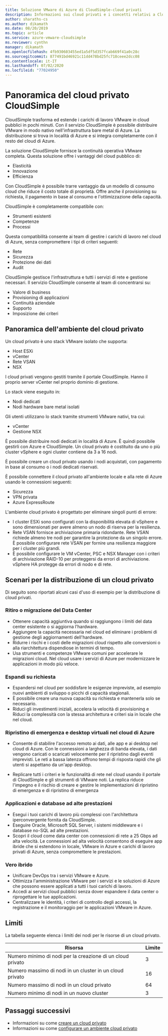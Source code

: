 ```yaml
---
title: Soluzione VMware di Azure di CloudSimple-cloud privati
description: Informazioni sui cloud privati e i concetti relativi a CloudSimple.
author: sharaths-cs
ms.author: dikamath
ms.date: 08/20/2019
ms.topic: article
ms.service: azure-vmware-cloudsimple
ms.reviewer: cynthn
manager: dikamath
ms.openlocfilehash: 4fb930603455ed1a5df5d357fcab669f41a0c28c
ms.sourcegitcommit: 877491bd46921c11dd478bd25fc718ceee2dcc08
ms.contentlocale: it-IT
ms.lasthandoff: 07/02/2020
ms.locfileid: "77024950"
---
```

# <a name="cloudsimple-private-cloud-overview"></a>Panoramica del cloud privato CloudSimple

CloudSimple trasforma ed estende i carichi di lavoro VMware in cloud pubblici in pochi minuti. Con il servizio CloudSimple è possibile distribuire VMware in modo nativo nell'infrastruttura bare metal di Azure. La distribuzione si trova in località di Azure e si integra completamente con il resto del cloud di Azure.

La soluzione CloudSimple fornisce la continuità operativa VMware completa. Questa soluzione offre i vantaggi del cloud pubblico di:

* Elasticità
* Innovazione
* Efficienza

Con CloudSimple è possibile trarre vantaggio da un modello di consumo cloud che riduce il costo totale di proprietà. Offre anche il provisioning su richiesta, il pagamento in base al consumo e l'ottimizzazione della capacità.

CloudSimple è completamente compatibile con:

* Strumenti esistenti
* Competenze
* Processi

Questa compatibilità consente ai team di gestire i carichi di lavoro nel cloud di Azure, senza compromettere i tipi di criteri seguenti:

* Rete
* Sicurezza  
* Protezione dei dati  
* Audit

CloudSimple gestisce l'infrastruttura e tutti i servizi di rete e gestione necessari. Il servizio CloudSimple consente al team di concentrarsi su:

* Valore di business
* Provisioning di applicazioni
* Continuità aziendale
* Supporto
* Imposizione dei criteri

## <a name="private-cloud-environment-overview"></a>Panoramica dell'ambiente del cloud privato

Un cloud privato è uno stack VMware isolato che supporta:

* Host ESXi
* vCenter
* Rete VSAN
* NSX

I cloud privati vengono gestiti tramite il portale CloudSimple. Hanno il proprio server vCenter nel proprio dominio di gestione.

Lo stack viene eseguito in:

* Nodi dedicati
* Nodi hardware bare metal isolati

Gli utenti utilizzano lo stack tramite strumenti VMware nativi, tra cui:

* vCenter
* Gestione NSX

È possibile distribuire nodi dedicati in località di Azure. È quindi possibile gestirli con Azure e CloudSimple. Un cloud privato è costituito da uno o più cluster vSphere e ogni cluster contiene da 3 a 16 nodi.

È possibile creare un cloud privato usando i nodi acquistati, con pagamento in base al consumo o i nodi dedicati riservati.

È possibile connettere il cloud privato all'ambiente locale e alla rete di Azure usando le connessioni seguenti:

* Sicurezza
* VPN privata
* Azure ExpressRoute

L'ambiente cloud privato è progettato per eliminare singoli punti di errore:

* I cluster ESXi sono configurati con la disponibilità elevata di vSphere e sono dimensionati per avere almeno un nodo di riserva per la resilienza.
* Rete VSAN fornisce archiviazione primaria ridondante. Rete VSAN richiede almeno tre nodi per garantire la protezione da un singolo errore. È possibile configurare rete VSAN per fornire una resilienza maggiore per i cluster più grandi.
* È possibile configurare le VM vCenter, PSC e NSX Manager con i criteri di archiviazione RAID-10 per proteggersi da errori di archiviazione. vSphere HA protegge da errori di nodo e di rete.

## <a name="scenarios-for-deploying-a-private-cloud"></a>Scenari per la distribuzione di un cloud privato

Di seguito sono riportati alcuni casi d'uso di esempio per la distribuzione di cloud privati.

### <a name="data-center-retirement-or-migration"></a>Ritiro o migrazione del Data Center

* Ottenere capacità aggiuntiva quando si raggiungono i limiti del data center esistente o si aggiorna l'hardware.
* Aggiungere la capacità necessaria nel cloud ed eliminare i problemi di gestione degli aggiornamenti dell'hardware.
* Ridurre i rischi e i costi delle migrazioni cloud rispetto alle conversioni o alla riarchitettura dispendiose in termini di tempo.
* Usa strumenti e competenze VMware comuni per accelerare le migrazioni cloud. Nel cloud usare i servizi di Azure per modernizzare le applicazioni in modo più veloce.

### <a name="expand-on-demand"></a>Espandi su richiesta

* Espandersi nel cloud per soddisfare le esigenze impreviste, ad esempio nuovi ambienti di sviluppo o picchi di capacità stagionali.
* È possibile creare una nuova capacità su richiesta e mantenerla solo se necessario.
* Riduci gli investimenti iniziali, accelera la velocità di provisioning e Riduci la complessità con la stessa architettura e criteri sia in locale che nel cloud.

### <a name="disaster-recovery-and-virtual-desktops-in-the-azure-cloud"></a>Ripristino di emergenza e desktop virtuali nel cloud di Azure

* Consente di stabilire l'accesso remoto ai dati, alle app e ai desktop nel cloud di Azure. Con le connessioni a larghezza di banda elevata, i dati vengono caricati o scaricati velocemente per il ripristino dagli eventi imprevisti. Le reti a bassa latenza offrono tempi di risposta rapidi che gli utenti si aspettano da un'app desktop.

* Replicare tutti i criteri e le funzionalità di rete nel cloud usando il portale di CloudSimple e gli strumenti di VMware noti. La replica riduce l'impegno e il rischio di creare e gestire le implementazioni di ripristino di emergenza e di ripristino di emergenza

### <a name="high-performance-applications-and-databases"></a>Applicazioni e database ad alte prestazioni

* Esegui i tuoi carichi di lavoro più complessi con l'architettura iperconvergente fornita da CloudSimple.
* Eseguire Oracle, Microsoft SQL Server, i sistemi middleware e i database no-SQL ad alte prestazioni.
* Scopri il cloud come data center con connessioni di rete a 25 Gbps ad alta velocità. Le connessioni ad alta velocità consentono di eseguire app ibride che si estendono in locale, VMware in Azure e carichi di lavoro privati di Azure, senza compromettere le prestazioni.

### <a name="true-hybrid"></a>Vero ibrido

* Unificare DevOps tra i servizi VMware e Azure.
* Ottimizza l'amministrazione VMware per i servizi e le soluzioni di Azure che possono essere applicati a tutti i tuoi carichi di lavoro.
* Accedi ai servizi cloud pubblici senza dover espandere il data center o riprogettare le tue applicazioni.
* Centralizzare le identità, i criteri di controllo degli accessi, la registrazione e il monitoraggio per le applicazioni VMware in Azure.

## <a name="limits"></a>Limiti

La tabella seguente elenca i limiti dei nodi per le risorse di un cloud privato.

| Risorsa | Limite |
|----------|-------|
| Numero minimo di nodi per la creazione di un cloud privato | 3 |
| Numero massimo di nodi in un cluster in un cloud privato | 16 |
| Numero massimo di nodi in un cloud privato | 64 |
| Numero minimo di nodi in un nuovo cluster | 3 |

## <a name="next-steps"></a>Passaggi successivi

* Informazioni su come [creare un cloud privato](create-private-cloud.md)
* Informazioni su come [configurare un ambiente cloud privato](quickstart-create-private-cloud.md)
